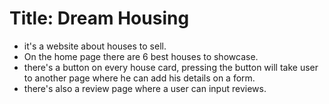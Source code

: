 # Title: Dream Housing
* it's a website about houses to sell.
* On the home page there are 6 best houses to showcase.
* there's a button on every house card, pressing the button will take user to another page where he can add his details on a form.
* there's also a review page where a user can input reviews.



